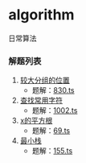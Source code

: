 # algorithm
日常算法

### 解题列表
1. [较大分组的位置](https://leetcode-cn.com/problems/positions-of-large-groups/)
    - 题解：[830.ts](./830.ts)
2. [查找常用字符](https://leetcode-cn.com/problems/find-common-characters/)
    - 题解：[1002.ts](./1002.ts)
3. [x的平方根](https://leetcode-cn.com/problems/sqrtx/)
    - 题解：[69.ts](./69.ts)
4. [最小栈](https://leetcode-cn.com/problems/min-stack/)
    - 题解：[155.ts](./155.ts)
